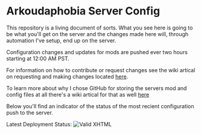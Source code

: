 # Arkoudaphobia Server Config
This repository is a living document of sorts.  What you see here is going to be what you'll get on the server and the changes made here will, through automation I've setup, end up on the server.

Configuration changes and updates for mods are pushed ever two hours starting at 12:00 AM PST.  

For information on how to contribute or request changes see the wiki artical on requesting and making changes located [here](https://github.com/Arkoudaphobia/ArkoudaphobiaConfig/wiki/Requesting-and-making-changes).

To learn more about why I chose GitHub for storing the servers mod and config files at all there's a wiki artical for that as well [here](https://github.com/Arkoudaphobia/ArkoudaphobiaConfig/wiki/Why-GitHub)

Below you'll find an indicator of the status of the most recient configuration push to the server.

Latest Deployment Status: ![Valid XHTML](https://ihsvs.visualstudio.com/DefaultCollection/_apis/public/build/definitions/972e80ea-cbd8-4fcc-b9c0-1169eb05e925/27/badge)